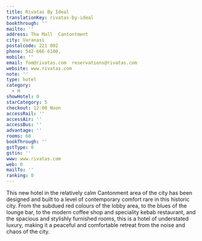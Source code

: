 ```yaml
---
title: Rivatas By Ideal
translationKey: rivatas-by-ideal
bookthrough: ''
mailto: ''
address: The Mall  Cantontment
city: Varanasi
postalcode: 221 002
phone: 542-666 6100,
mobile: ''
email: fom@rivatas.com  reservations@rivatas.com
website: www.rivatas.com
note: ''
type: hotel
category:
  - H
showHotel: 0
starCategory: 5
checkout: 12:00 Noon
accessRail: ''
accessAir: ''
accessBus: ''
advantage: ''
rooms: 68
bookThrough: ''
gstType: 0
gstin: ''
www: www.rivatas.com
web: 0
mailTo: ''
ranking: 0
---
```







This new hotel in the relatively calm Cantonment area of the city has been designed and built to a level of contemporary comfort rare in this historic city. From the subdued red colours of the lobby area, to the blues of the lounge bar, to the modern coffee shop and speciality kebab restaurant, and the spacious and stylishly furnished rooms, this is a hotel of understated luxury, making it a peaceful and comfortable retreat from the noise and chaos of the city. 